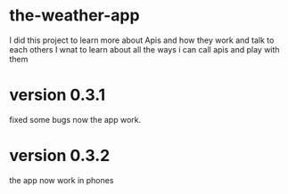 # the-weather-app
I did this project to learn more about Apis and how they work and talk to each others
I wnat to learn about all the ways i can call apis and play with them 
# version 0.3.1
fixed some bugs now the app work.
# version 0.3.2
the app now work in phones